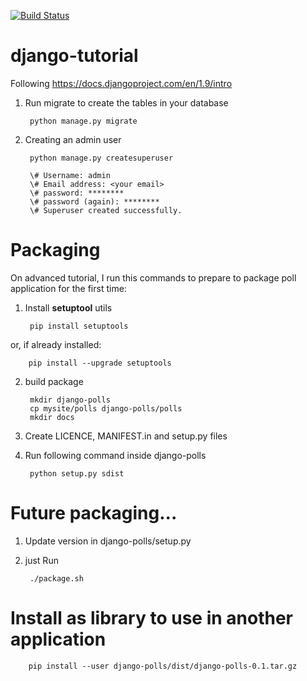 [![Build Status](https://travis-ci.org/Alderian/django-tutorial.svg?branch=master)](https://travis-ci.org/Alderian/django-tutorial)

# django-tutorial

Following https://docs.djangoproject.com/en/1.9/intro

1. Run migrate to create the tables in your database

        python manage.py migrate

2. Creating an admin user

        python manage.py createsuperuser

        \# Username: admin
        \# Email address: <your email>
        \# password: ********
        \# password (again): ********
        \# Superuser created successfully.

# Packaging

On advanced tutorial, I run this commands to prepare to package poll application for the first time:

1. Install __setuptool__ utils

        pip install setuptools

or, if already installed:

        pip install --upgrade setuptools

2. build package

        mkdir django-polls
        cp mysite/polls django-polls/polls
        mkdir docs

3. Create LICENCE, MANIFEST.in and setup.py files

4. Run following command inside django-polls

        python setup.py sdist

# Future packaging...

1. Update version in django-polls/setup.py
2. just Run

        ./package.sh

# Install as library to use in another application

        pip install --user django-polls/dist/django-polls-0.1.tar.gz
